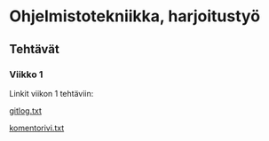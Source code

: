 # Ohjelmistotekniikka, harjoitustyö
## Tehtävät
### Viikko 1

Linkit viikon 1 tehtäviin:

[gitlog.txt](https://github.com/sonjaheikkinen/ot-harjoitustyo/blob/master/laskarit/viikko1/gitlog.txt)

[komentorivi.txt](https://github.com/sonjaheikkinen/ot-harjoitustyo/blob/master/laskarit/viikko1/komentorivi.txt)
